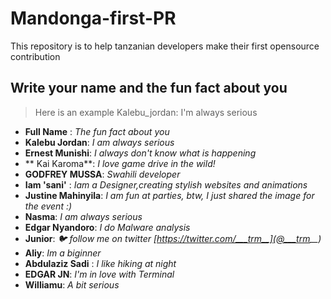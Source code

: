 # Mandonga-first-PR

This repository is to help tanzanian developers make their first opensource contribution 

## Write your name and the fun fact about you 

> Here is an example Kalebu_jordan: I'm always serious 


- **Full Name** : *The fun fact about you*
- **Kalebu Jordan**: *I am always serious* 
- **Ernest Munishi**: *I always don't know what is happening*
- ** Kai Karoma**: *I love game drive in the wild!*
- **GODFREY MUSSA**: *Swahili developer*
- **Iam 'sani'** : *Iam a Designer,creating stylish websites and animations*
- **Justine Mahinyila**: *I am fun at parties, btw, I just shared the image for the event :)*
- **Nasma**: *I am always serious*
- **Edgar Nyandoro**: *I do Malware analysis* 
- **Junior**: *🐦 follow me on twitter [https://twitter.com/___trm__](@___trm__)* 
- **Aliy**: *Im a biginner*
- **Abdulaziz Sadi** : *I like hiking at night*
- **EDGAR JN**: *I'm in love with Terminal*
- **Williamu**: *A bit serious*